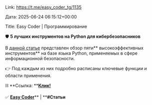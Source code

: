 Link: https://t.me/easy_coder_tg/1135

Дата: 2025-06-24 06:15:12+00:00

Title: Easy Coder | Программирование

🛡 **5 лучших инструментов на Python для кибербезопасников**

В [данной статье](https://proglib.io/p/5-luchshih-python-instrumentov-dlya-specialistov-po-kiberbezopasnosti-2024-06-25) представлен обзор пяти** высокоэффективных инструментов** на базе языка Python, применяемых в сфере информационной безопасности. 

👉 Под каждым из них подробно расписаны ключевые функции и
области применения.

⛓ **Ссылка: **[**Клик!**](https://proglib.io/p/5-luchshih-python-instrumentov-dlya-specialistov-po-kiberbezopasnosti-2024-06-25)

✅ [**Easy Coder**](https://t.me/+wd8aGnunS_VlYzAy)** | ****#Статьи**

